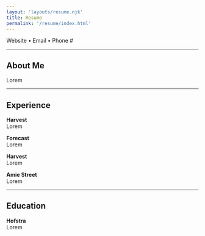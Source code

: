```yaml
---
layout: 'layouts/resume.njk'
title: Resume
permalink: '/resume/index.html'
---
```


Website • Email • Phone #

---

## About Me

Lorem

---

## Experience

**Harvest**<br>
Lorem

**Forecast**<br>
Lorem

**Harvest**<br>
Lorem

**Amie Street**<br>
Lorem

---

## Education

**Hofstra**<br>
Lorem
